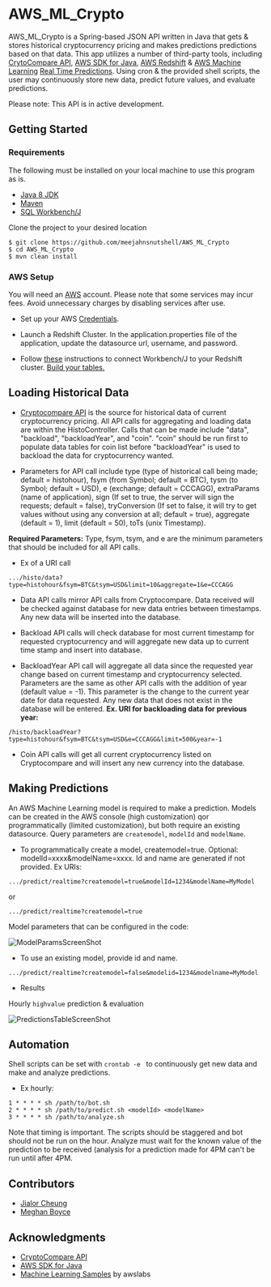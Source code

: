 # AWS_ML_Crypto

AWS_ML_Crypto is a Spring-based JSON API written in Java that gets & stores historical cryptocurrency pricing and makes 
predictions predictions based on that data. This app utilizes a number of third-party tools, including [CrytoCompare API](https://www.cryptocompare.com/api/#), 
[AWS SDK for Java](https://aws.amazon.com/sdk-for-java/), [AWS Redshift](hhttps://aws.amazon.com/redshift/) & [AWS Machine Learning](https://aws.amazon.com/machine-learning/) 
[Real Time Predictions](https://docs.aws.amazon.com/machine-learning/latest/dg/requesting-real-time-predictions.html). 
Using cron & the provided shell scripts, the user may continuously store new data, predict future values, and evaluate predictions.

Please note: This API is in active development.
 
## Getting Started

### Requirements
The following must be installed on your local machine to use this program as is.
* [Java 8 JDK](http://www.oracle.com/technetwork/java/javase/downloads/jdk8-downloads-2133151.html)
* [Maven](https://maven.apache.org/download.cgi)
* [SQL Workbench/J](http://www.sql-workbench.net/downloads.html)

Clone the project to your desired location

```
$ git clone https://github.com/meejahnsnutshell/AWS_ML_Crypto
$ cd AWS_ML_Crypto
$ mvn clean install
```
### AWS Setup

You will need an [AWS](https://maven.apache.org/download.cgi) account. Please note that some services may incur fees. 
Avoid unnecessary charges by disabling services after use.

* Set up your AWS [Credentials](https://docs.aws.amazon.com/sdk-for-java/v1/developer-guide/credentials.html).

* Launch a Redshift Cluster. In the application.properties file of the application, update the datasource url, username, 
and password.

* Follow [these](https://docs.aws.amazon.com/redshift/latest/mgmt/connecting-using-workbench.html) instructions to connect 
Workbench/J to your Redshift cluster. [Build your tables.](https://github.com/meejahnsnutshell/AWS_ML_Crypto/blob/master/build_tables.sql)

## Loading Historical Data

* [Cryptocompare API](https://www.cryptocompare.com/api/#-api-data-) is the source for historical data of current cryptocurrency 
pricing. All API calls for aggregating and loading data are within the HistoController.  Calls that can be made include "data",  
"backload", "backloadYear", and "coin". "coin" should be run first to populate data tables for coin list before "backloadYear"
is used to backload the data for cryptocurrency wanted.

* Parameters for API call include type (type of historical call being made; default = histohour), fsym (from Symbol; default = BTC), 
tysm (to Symbol; default = USD), e (exchange; default = CCCAGG), extraParams (name of application), 
sign (If set to true, the server will sign the requests; default = false), tryConversion (If set to false, it will try to 
get values without using any conversion at all; default = true), aggregate (default = 1), limit (default = 50), toTs (unix Timestamp). 

**Required Parameters:**
Type, fsym, tsym, and e are the minimum parameters that should be included for all API calls.
* Ex of a URI call 
```
.../histo/data?type=histohour&fsym=BTC&tsym=USD&limit=10&aggregate=1&e=CCCAGG
```

* Data API calls mirror API calls from Cryptocompare.  Data received will be checked against database for new data entries 
between timestamps.  Any new data will be inserted into the database.

* Backload API calls will check database for most current timestamp for requested cryptocurrency and will aggregate new 
data up to current time stamp and  insert into database.

* BackloadYear API call will aggregate all data since the requested year change based on current timestamp 
and cryptocurrency selected.  Parameters are the same as other API calls with the addition of year (default value = -1). 
This parameter is the change to the current year date for data requested. Any new data that does not exist in the database 
will be entered.
**Ex. URI for backloading data for previous year:**
```$xslt
/histo/backloadYear?type=histohour&fsym=BTC&tsym=USD&e=CCCAGG&limit=500&year=-1
```

* Coin API calls will get all current cryptocurrency listed on Cryptocompare and will insert any new currency into the 
database.

## Making Predictions

An AWS Machine Learning model is required to make a prediction. Models can be created in the AWS console (high customization)
qor programmatically (limited customization), but both require an existing datasource. Query parameters are ```createmodel```,
```modelId``` and ```modelName```. 

* To programmatically create a model, createmodel=true. Optional: modelId=xxxx&modelName=xxxx. Id and name are 
generated if not provided. Ex URIs:
```
.../predict/realtime?createmodel=true&modelId=1234&modelName=MyModel
```
or
```
.../predict/realtime?createmodel=true
```
Model parameters that can be configured in the code:

![ModelParamsScreenShot](https://github.com/meejahnsnutshell/AWS_ML_Crypto/blob/meghan_predict_cronjob/images/modelParamsScreenShot.png)

* To use an existing model, provide id and name.
```
.../predict/realtime?createmodel=false&modelid=1234&modelname=MyModel
```
* Results

Hourly ```highvalue``` prediction & evaluation

![PredictionsTableScreenShot](https://github.com/meejahnsnutshell/AWS_ML_Crypto/blob/meghan_predict_cronjob/images/predictionsScreenShot.png)


## Automation

Shell scripts can be set with ```crontab -e ``` to continuously get new data and make and analyze predictions.

* Ex hourly:
```
1 * * * * sh /path/to/bot.sh 
2 * * * * sh /path/to/predict.sh <modelId> <modelName>
3 * * * * sh /path/to/analyze.sh 
```
Note that timing is important. The scripts should be staggered and bot should not be run on the hour. Analyze must 
wait for the known value of the prediction to be received (analysis for a prediction made for 4PM can't be run until 
after 4PM.

## Contributors
* [Jialor Cheung](https://github.com/PopoPenguin)
* [Meghan Boyce](https://github.com/meejahnsnutshell)

## Acknowledgments

* [CryptoCompare API](https://www.cryptocompare.com/api/#)
* [AWS SDK for Java](https://aws.amazon.com/sdk-for-java/)
* [Machine Learning Samples](https://github.com/awslabs/machine-learning-samples/blob/master/targeted-marketing-java/src/main/java/com/amazonaws/samples/machinelearning/BuildModel.java) by awslabs